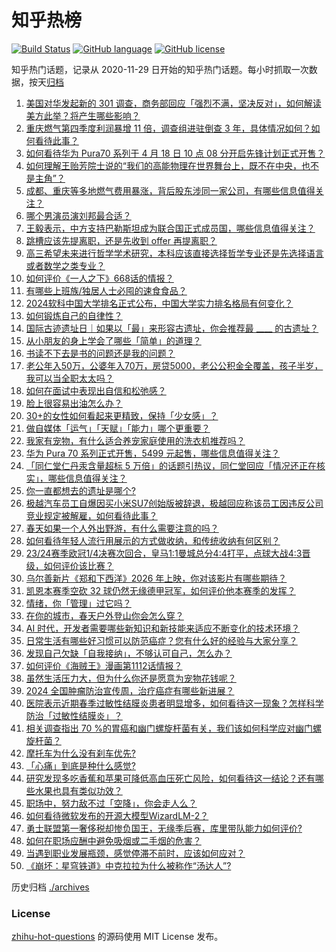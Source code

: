 # 知乎热榜
[![Build Status](https://github.com/ToWeLong/zhihu-hot-questions/workflows/CI/badge.svg)](https://github.com/ToWeLong/zhihu-hot-questions/actions)
[![GitHub language](https://img.shields.io/badge/language-golang-orange.svg)](https://golang.org/)
[![GitHub license](https://img.shields.io/github/license/ToWeLong/zhihu-hot-questions)](https://github.com/ToWeLong/zhihu-hot-questions/blob/main/LICENSE)

知乎热门话题，记录从 2020-11-29 日开始的知乎热门话题。每小时抓取一次数据，按天[归档](./archives)

<!-- BEGIN -->

1. [美国对华发起新的 301 调查，商务部回应「强烈不满，坚决反对」，如何解读美方此举？将产生哪些影响？](https://www.zhihu.com/question/653264969)
1. [重庆燃气第四季度利润暴增 11 倍，调查组进驻倒查 3 年，具体情况如何？如何看待此事？](https://www.zhihu.com/question/653232599)
1. [如何看待华为 Pura70 系列于 4 月 18 日 10 点 08 分开启先锋计划正式开售？](https://www.zhihu.com/question/653301943)
1. [如何理解王贻芳院士说的“我们的高能物理在世界舞台上，既不在中央，也不是主角”？](https://www.zhihu.com/question/653149320)
1. [成都、重庆等多地燃气费用暴涨，背后股东涉同一家公司，有哪些信息值得关注？](https://www.zhihu.com/question/653305989)
1. [哪个男演员演刘邦最合适？](https://www.zhihu.com/question/653242567)
1. [王毅表示，中方支持巴勒斯坦成为联合国正式成员国，哪些信息值得关注？](https://www.zhihu.com/question/653305027)
1. [跳槽应该先提离职，还是先收到 offer 再提离职？](https://www.zhihu.com/question/652238180)
1. [高三希望未来进行哲学学术研究，本科应该直接选择哲学专业还是先选择语言或者数学之类专业？](https://www.zhihu.com/question/653004090)
1. [如何评价《一人之下》668话的情报？](https://www.zhihu.com/question/653232817)
1. [有哪些上班族/独居人士必囤的速食食品？](https://www.zhihu.com/question/643098024)
1. [2024软科中国大学排名正式公布，中国大学实力排名格局有何变化？](https://www.zhihu.com/question/651464142)
1. [如何锻炼自己的自律性？](https://www.zhihu.com/question/652590113)
1. [国际古迹遗址日｜如果以「最」来形容古遗址，你会推荐最 ____ 的古遗址？](https://www.zhihu.com/question/651289775)
1. [从小朋友的身上学会了哪些「简单」的道理？](https://www.zhihu.com/question/653130060)
1. [书读不下去是书的问题还是我的问题？](https://www.zhihu.com/question/653243903)
1. [老公年入50万，公婆年入70万，房贷5000，老公公积金全覆盖，孩子半岁，我可以当全职太太吗？](https://www.zhihu.com/question/653112677)
1. [如何在面试中表现出自信和松弛感？](https://www.zhihu.com/question/652238217)
1. [脸上很容易出油怎么办？](https://www.zhihu.com/question/651442125)
1. [30+的女性如何看起来更精致，保持「少女感」？](https://www.zhihu.com/question/648443013)
1. [做自媒体「运气」「天赋」「能力」哪个更重要？](https://www.zhihu.com/question/652075154)
1. [我家有宠物，有什么适合养宠家庭使用的洗衣机推荐吗？](https://www.zhihu.com/question/585679152)
1. [华为 Pura 70 系列正式开售，5499 元起售，哪些信息值得关注？](https://www.zhihu.com/question/653303314)
1. [「同仁堂仁丹汞含量超标 5 万倍」的话题引热议，同仁堂回应「情况还正在核实」，哪些信息值得关注？](https://www.zhihu.com/question/653235209)
1. [你一直都想去的遗址是哪个?](https://www.zhihu.com/question/651514722)
1. [极越汽车员工自爆因买小米SU7创始版被辞退，极越回应称该员工因违反公司竞业规定被解雇，如何看待此事？](https://www.zhihu.com/question/653210020)
1. [春天如果一个人外出野游，有什么需要注意的吗？](https://www.zhihu.com/question/650096151)
1. [如何看待年轻人流行用展示的方式做收纳，和传统收纳有何区别？](https://www.zhihu.com/question/647382662)
1. [23/24赛季欧冠1/4决赛次回合，皇马1:1曼城总分4:4打平，点球大战4:3晋级，如何评价该比赛？](https://www.zhihu.com/question/653281848)
1. [乌尔善新片《郑和下西洋》2026 年上映，你对该影片有哪些期待？](https://www.zhihu.com/question/647552881)
1. [凯恩本赛季空砍 32 球仍然无缘德甲冠军，如何评价他本赛季的发挥？](https://www.zhihu.com/question/652998526)
1. [情绪，你「管理」过它吗？](https://www.zhihu.com/question/652955746)
1. [在你的城市，春天户外登山你会怎么穿？](https://www.zhihu.com/question/649133998)
1. [AI 时代，开发者需要哪些新知识和新技能来适应不断变化的技术环境？](https://www.zhihu.com/question/652499226)
1. [日常生活有哪些好习惯可以防范癌症？您有什么好的经验与大家分享？](https://www.zhihu.com/question/652712980)
1. [发现自己欠缺「自我接纳」，不够认可自己，怎么办？](https://www.zhihu.com/question/653057625)
1. [如何评价《海贼王》漫画第1112话情报？](https://www.zhihu.com/question/653160276)
1. [虽然生活压力大，但为什么你还是愿意为宠物花钱呢？](https://www.zhihu.com/question/651356852)
1. [2024 全国肿瘤防治宣传周，治疗癌症有哪些新进展？](https://www.zhihu.com/question/652715466)
1. [医院表示近期春季过敏性结膜炎患者明显增多，如何看待这一现象？怎样科学防治「过敏性结膜炎」？](https://www.zhihu.com/question/652687885)
1. [相关调查指出 70 %的胃癌和幽门螺旋杆菌有关，我们该如何科学应对幽门螺旋杆菌？](https://www.zhihu.com/question/653112580)
1. [摩托车为什么没有刹车优先?](https://www.zhihu.com/question/652926805)
1. [「心痛」到底是种什么感觉?](https://www.zhihu.com/question/652749757)
1. [研究发现多吃香蕉和苹果可降低高血压死亡风险，如何看待这一结论？还有哪些水果也具有类似功效？](https://www.zhihu.com/question/653006737)
1. [职场中，努力敌不过「空降」，你会走人么？](https://www.zhihu.com/question/652818370)
1. [如何看待微软发布的开源大模型WizardLM-2？](https://www.zhihu.com/question/653110325)
1. [勇士联盟第一奢侈税却惨负国王，无缘季后赛，库里带队能力如何评价?](https://www.zhihu.com/question/653262148)
1. [如何在职场应酬中避免吸烟或二手烟的危害？](https://www.zhihu.com/question/653259840)
1. [当遇到职业发展瓶颈，感觉停滞不前时，应该如何应对？](https://www.zhihu.com/question/652517797)
1. [《崩坏：星穹铁道》中克拉拉为什么被称作“汤达人”?](https://www.zhihu.com/question/624924020)

<!-- END -->

历史归档 [./archives](./archives)


### License
[zhihu-hot-questions](https://github.com/towelong/zhihu-hot-questions) 的源码使用 MIT License 发布。